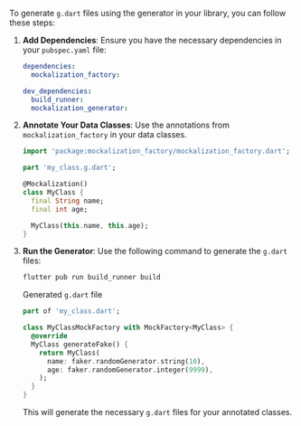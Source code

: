 To generate `g.dart` files using the generator in your library, you can follow these steps:

1. **Add Dependencies**:
   Ensure you have the necessary dependencies in your `pubspec.yaml` file:

   ```yaml
   dependencies:
     mockalization_factory:
   
   dev_dependencies:
     build_runner:
     mockalization_generator:
   ```

2. **Annotate Your Data Classes**:
   Use the annotations from `mockalization_factory` in your data classes.

   ```dart
   import 'package:mockalization_factory/mockalization_factory.dart';

   part 'my_class.g.dart';

   @Mockalization()
   class MyClass {
     final String name;
     final int age;

     MyClass(this.name, this.age);
   }
   ```

3. **Run the Generator**:
   Use the following command to generate the `g.dart` files:

   ```bash
   flutter pub run build_runner build
   ```

   Generated `g.dart` file

   ```dart
   part of 'my_class.dart';
   
   class MyClassMockFactory with MockFactory<MyClass> {
     @override
     MyClass generateFake() {
       return MyClass(
         name: faker.randomGenerator.string(10),
         age: faker.randomGenerator.integer(9999),
       );
     }
   }
   ```

   This will generate the necessary `g.dart` files for your annotated classes.
